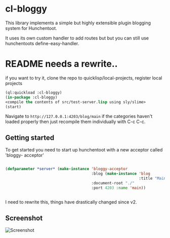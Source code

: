 # cl-bloggy

This library implements a simple but highly extensible plugin blogging system for
Hunchentoot.

It uses its own custom handler to add routes but but you can still use hunchentoots
define-easy-handler.

# README needs a rewrite.. 
if you want to try it, clone the repo to quicklisp/local-projects, register local projects 
```lisp 
(ql:quickload :cl-bloggy)
(in-package :cl-bloggy)
<compile the contents of src/test-server.lisp using sly/slime>
(start)
```
Navigate to `http://127.0.0.1:4203/blog/main` if the categories haven't loaded properly 
then just recompile them individually with C-c C-c. 

## Getting started

To get started you need to start up hunchentoot with a new acceptor called 'bloggy-
acceptor'

```lisp

(defparameter *server* (make-instance 'bloggy-acceptor
                                      :blog (make-instance 'blog
                                                           :title "Main")
                                      :document-root "./"
                                      :port 4203 :name 'main))
                                      
```

I need to rewrite this, things have drastically changed since v2.

## Screenshot

![Screenshot](https://imgur.com/wcUMrdt.png "Default theme screenshot")

